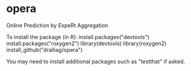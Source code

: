 # opera
Online Prediction by ExpeRt Aggregation

To install the package (in R):
install.packages("devtools")
install.packages("roxygen2")
library(devtools)
library(roxygen2)
install_github("dralliag/opera")


You may need to install additional packages such as "testthat" if asked.
